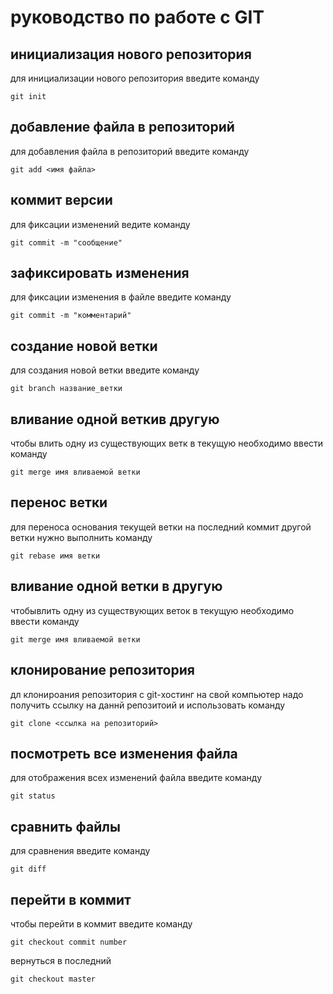 # руководство по работе с GIT

## инициализация нового репозитория

для инициализации нового репозитория введите команду
```
git init
```

## добавление файла в репозиторий

для добавления файла в репозиторий введите команду
```
git add <имя файла>
```
## коммит версии

для фиксации изменений ведите команду 
```
git commit -m "сообщение"
```
## зафиксировать изменения

для фиксации изменения в файле введите команду 
```
git commit -m "комментарий"
```
## создание новой ветки

для создания новой ветки введите команду
``` 
git branch название_ветки
```
## вливание одной веткив другую

чтобы влить одну из существующих ветк  в текущую необходимо ввести команду
```
git merge имя вливаемой ветки
```

## перенос ветки

для переноса основания текущей ветки на последний коммит другой ветки нужно выполнить команду
```
git rebase имя ветки
```
## вливание одной ветки в другую

чтобывлить одну из существующих веток в текущую необходимо ввести команду
```
git merge имя вливаемой ветки
```

## клонирование репозитория

дл клонироания репозитория с git-хостинг на свой компьютер надо получить ссылку на даннй репозитоий и использовать команду
```
git clone <ссылка на репозиторий>
```
## посмотреть все изменения файла

для отображения всех изменений файла введите команду
```
git status
```
## сравнить файлы 
для сравнения введите команду
```
git diff
```
## перейти в коммит
чтобы перейти в коммит введите команду
```
git checkout commit number
```
вернуться в последний
```
git checkout master
```
